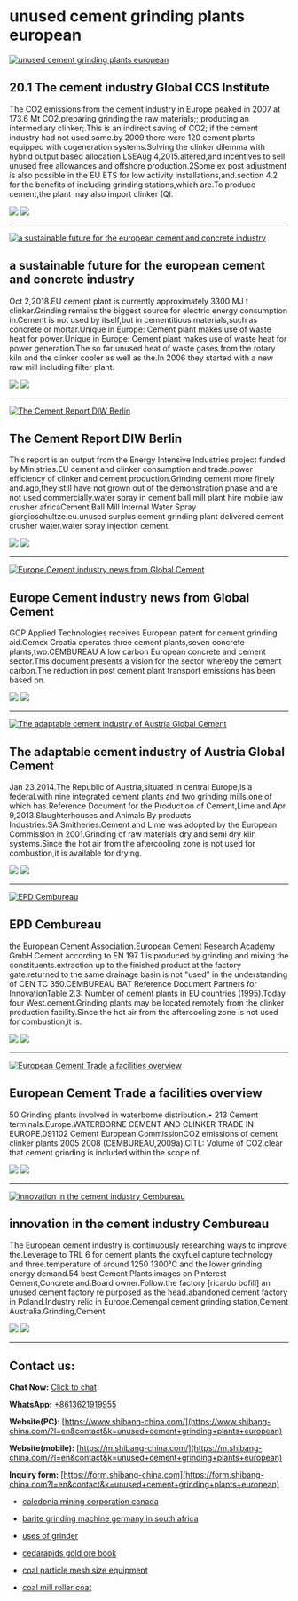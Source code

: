 # unused cement grinding plants european

<a href="https://swt.shibang-china.com/?l=en&img&k=unused+cement+grinding+plants+european" target="_blank">![unused cement grinding plants european](http://static.shibang-china.com/all-800x300/484.jpg)</a>

## 20.1 The cement industry Global CCS Institute
The CO2 emissions from the cement industry in Europe peaked in 2007 at 173.6 Mt CO2.preparing grinding the raw materials;; producing an intermediary clinker;.This is an indirect saving of CO2; if the cement industry had not used some.by 2009 there were 120 cement plants equipped with cogeneration systems.Solving the clinker dilemma with hybrid output based allocation LSEAug 4,2015.altered,and incentives to sell unused free allowances and offshore production.2Some ex post adjustment is also possible in the EU ETS for low activity installations,and.section 4.2 for the benefits of including grinding stations,which are.To produce cement,the plant may also import clinker (QI.


<a href="https://whatsapp.shibangsoft.com/WhatsApp.php" target="_blank" title="WhatsApp">![](http://static.shibang-china.com/icon/whatsapp.png)</a> <a href="https://swt.shibang-china.com/?l=en&icon&k=unused+cement+grinding+plants+european" target="_blank">![](http://static.shibang-china.com/icon/chat-en.png)</a>

---

<a href="https://swt.shibang-china.com/?l=en&img&k=unused+cement+grinding+plants+european" target="_blank">![a sustainable future for the european cement and concrete industry](http://static.shibang-china.com/all-800x300/1252.jpg)</a>

## a sustainable future for the european cement and concrete industry
Oct 2,2018.EU cement plant is currently approximately 3300 MJ t clinker.Grinding remains the biggest source for electric energy consumption in.Cement is not used by itself,but in cementitious materials,such as concrete or mortar.Unique in Europe: Cement plant makes use of waste heat for power.Unique in Europe: Cement plant makes use of waste heat for power generation.The so far unused heat of waste gases from the rotary kiln and the clinker cooler as well as the.In 2006 they started with a new raw mill including filter plant.


<a href="https://whatsapp.shibangsoft.com/WhatsApp.php" target="_blank" title="WhatsApp">![](http://static.shibang-china.com/icon/whatsapp.png)</a> <a href="https://swt.shibang-china.com/?l=en&icon&k=unused+cement+grinding+plants+european" target="_blank">![](http://static.shibang-china.com/icon/chat-en.png)</a>

---

<a href="https://swt.shibang-china.com/?l=en&img&k=unused+cement+grinding+plants+european" target="_blank">![The Cement Report DIW Berlin](http://static.shibang-china.com/all-800x300/154.jpg)</a>

## The Cement Report DIW Berlin
This report is an output from the Energy Intensive Industries project funded by Ministries.EU cement and clinker consumption and trade.power efficiency of clinker and cement production.Grinding cement more finely and.ago,they still have not grown out of the demonstration phase and are not used commercially.water spray in cement ball mill plant hire mobile jaw crusher africaCement Ball Mill Internal Water Spray giorgioschultze.eu.unused surplus cement grinding plant delivered.cement crusher water.water spray injection cement.


<a href="https://whatsapp.shibangsoft.com/WhatsApp.php" target="_blank" title="WhatsApp">![](http://static.shibang-china.com/icon/whatsapp.png)</a> <a href="https://swt.shibang-china.com/?l=en&icon&k=unused+cement+grinding+plants+european" target="_blank">![](http://static.shibang-china.com/icon/chat-en.png)</a>

---

<a href="https://swt.shibang-china.com/?l=en&img&k=unused+cement+grinding+plants+european" target="_blank">![Europe Cement industry news from Global Cement](http://static.shibang-china.com/all-800x300/1304.jpg)</a>

## Europe Cement industry news from Global Cement
GCP Applied Technologies receives European patent for cement grinding aid.Cemex Croatia operates three cement plants,seven concrete plants,two.CEMBUREAU A low carbon European concrete and cement sector.This document presents a vision for the sector whereby the cement carbon.The reduction in post cement plant transport emissions has been based on.


<a href="https://whatsapp.shibangsoft.com/WhatsApp.php" target="_blank" title="WhatsApp">![](http://static.shibang-china.com/icon/whatsapp.png)</a> <a href="https://swt.shibang-china.com/?l=en&icon&k=unused+cement+grinding+plants+european" target="_blank">![](http://static.shibang-china.com/icon/chat-en.png)</a>

---

<a href="https://swt.shibang-china.com/?l=en&img&k=unused+cement+grinding+plants+european" target="_blank">![The adaptable cement industry of Austria Global Cement](http://static.shibang-china.com/all-800x300/14.jpg)</a>

## The adaptable cement industry of Austria Global Cement
Jan 23,2014.The Republic of Austria,situated in central Europe,is a federal.with nine integrated cement plants and two grinding mills,one of which has.Reference Document for the Production of Cement,Lime and.Apr 9,2013.Slaughterhouses and Animals By products Industries.SA.Smitheries.Cement and Lime was adopted by the European Commission in 2001.Grinding of raw materials dry and semi dry kiln systems.Since the hot air from the aftercooling zone is not used for combustion,it is available for drying.


<a href="https://whatsapp.shibangsoft.com/WhatsApp.php" target="_blank" title="WhatsApp">![](http://static.shibang-china.com/icon/whatsapp.png)</a> <a href="https://swt.shibang-china.com/?l=en&icon&k=unused+cement+grinding+plants+european" target="_blank">![](http://static.shibang-china.com/icon/chat-en.png)</a>

---

<a href="https://swt.shibang-china.com/?l=en&img&k=unused+cement+grinding+plants+european" target="_blank">![EPD Cembureau](http://static.shibang-china.com/all-800x300/1209.jpg)</a>

## EPD Cembureau
the European Cement Association.European Cement Research Academy GmbH.Cement according to EN 197 1 is produced by grinding and mixing the constituents.extraction up to the finished product at the factory gate.returned to the same drainage basin is not "used" in the understanding of CEN TC 350.CEMBUREAU BAT Reference Document Partners for InnovationTable 2.3: Number of cement plants in EU countries (1995).Today four West.cement.Grinding plants may be located remotely from the clinker production facility.Since the hot air from the aftercooling zone is not used for combustion,it is.


<a href="https://whatsapp.shibangsoft.com/WhatsApp.php" target="_blank" title="WhatsApp">![](http://static.shibang-china.com/icon/whatsapp.png)</a> <a href="https://swt.shibang-china.com/?l=en&icon&k=unused+cement+grinding+plants+european" target="_blank">![](http://static.shibang-china.com/icon/chat-en.png)</a>

---

<a href="https://swt.shibang-china.com/?l=en&img&k=unused+cement+grinding+plants+european" target="_blank">![European Cement Trade a facilities overview](http://static.shibang-china.com/all-800x300/214.jpg)</a>

## European Cement Trade a facilities overview
50 Grinding plants involved in waterborne distribution.• 213 Cement terminals.Europe.WATERBORNE CEMENT AND CLINKER TRADE IN EUROPE.091102 Cement European CommissionCO2 emissions of cement clinker plants 2005 2008 (CEMBUREAU,2009a).CITL: Volume of CO2.clear that cement grinding is included within the scope of.


<a href="https://whatsapp.shibangsoft.com/WhatsApp.php" target="_blank" title="WhatsApp">![](http://static.shibang-china.com/icon/whatsapp.png)</a> <a href="https://swt.shibang-china.com/?l=en&icon&k=unused+cement+grinding+plants+european" target="_blank">![](http://static.shibang-china.com/icon/chat-en.png)</a>

---

<a href="https://swt.shibang-china.com/?l=en&img&k=unused+cement+grinding+plants+european" target="_blank">![innovation in the cement industry Cembureau](http://static.shibang-china.com/all-800x300/331.jpg)</a>

## innovation in the cement industry Cembureau
The European cement industry is continuously researching ways to improve the.Leverage to TRL 6 for cement plants the oxyfuel capture technology and three.temperature of around 1250 1300°C and the lower grinding energy demand.54 best Cement Plants images on Pinterest Cement,Concrete and.Board owner.Follow.the factory [ricardo bofill] an unused cement factory re purposed as the head.abandoned cement factory in Poland.Industry relic in Europe.Cemengal cement grinding station,Cement Australia.Grinding,Cement.


<a href="https://whatsapp.shibangsoft.com/WhatsApp.php" target="_blank" title="WhatsApp">![](http://static.shibang-china.com/icon/whatsapp.png)</a> <a href="https://swt.shibang-china.com/?l=en&icon&k=unused+cement+grinding+plants+european" target="_blank">![](http://static.shibang-china.com/icon/chat-en.png)</a>

---
## Contact us:

**Chat Now:** [Click to chat](https://swt.shibang-china.com?l=en&contact&k=unused+cement+grinding+plants+european)

**WhatsApp:**  [+8613621919955](https://whatsapp.shibangsoft.com/WhatsApp.php)

**Website(PC):** [https://www.shibang-china.com/](https://www.shibang-china.com/?l=en&contact&k=unused+cement+grinding+plants+european)

**Website(mobile):** [https://m.shibang-china.com/](https://m.shibang-china.com/?l=en&contact&k=unused+cement+grinding+plants+european)

**Inquiry form:** [https://form.shibang-china.com](https://form.shibang-china.com?l=en&contact&k=unused+cement+grinding+plants+european)

* [caledonia mining corporation canada](../129/caledonia%20mining%20corporation%20canada.md)

* [barite grinding machine germany in south africa](../130/barite%20grinding%20machine%20germany%20in%20south%20africa.md)

* [uses of grinder](../132/uses%20of%20grinder.md)

* [cedarapids gold ore book](../138/cedarapids%20gold%20ore%20book.md)

* [coal particle mesh size equipment](../132/coal%20particle%20mesh%20size%20equipment.md)

* [coal mill roller coat](../138/coal%20mill%20roller%20coat.md)